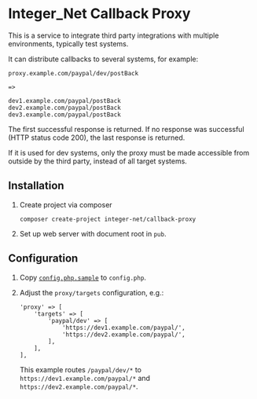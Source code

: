 # Integer_Net Callback Proxy

This is a service to integrate third party integrations with multiple environments, typically test systems.

It can distribute callbacks to several systems, for example:

    proxy.example.com/paypal/dev/postBack
    
    =>
    
    dev1.example.com/paypal/postBack
    dev2.example.com/paypal/postBack
    dev3.example.com/paypal/postBack
    
The first successful response is returned. If no response was successful (HTTP status code 200), the last response is returned.

If it is used for dev systems, only the proxy must be made accessible from outside by the third party, instead of all target systems.

## Installation

1. Create project via composer
    ```
    composer create-project integer-net/callback-proxy
    ```
2. Set up web server with document root in `pub`.

## Configuration

1. Copy [`config.php.sample`](config.php.sample) to `config.php`.
2. Adjust the `proxy/targets` configuration, e.g.:

    ```
    'proxy' => [
        'targets' => [
            'paypal/dev' => [
                'https://dev1.example.com/paypal/',
                'https://dev2.example.com/paypal/',
            ],
        ],
    ],
    ```
    
    This example routes `/paypal/dev/*` to `https://dev1.example.com/paypal/*` and `https://dev2.example.com/paypal/*`.